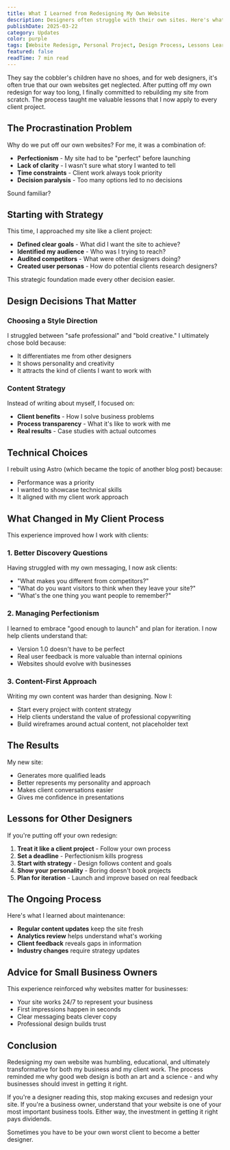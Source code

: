 ```yaml
---
title: What I Learned from Redesigning My Own Website
description: Designers often struggle with their own sites. Here's what I learned during my recent website redesign and how it's changed my client approach.
publishDate: 2025-03-22
category: Updates
color: purple
tags: [Website Redesign, Personal Project, Design Process, Lessons Learned]
featured: false
readTime: 7 min read
---
```


They say the cobbler's children have no shoes, and for web designers, it's often true that our own websites get neglected. After putting off my own redesign for way too long, I finally committed to rebuilding my site from scratch. The process taught me valuable lessons that I now apply to every client project.

## The Procrastination Problem

Why do we put off our own websites? For me, it was a combination of:

- **Perfectionism** - My site had to be "perfect" before launching
- **Lack of clarity** - I wasn't sure what story I wanted to tell
- **Time constraints** - Client work always took priority
- **Decision paralysis** - Too many options led to no decisions

Sound familiar?

## Starting with Strategy

This time, I approached my site like a client project:

- **Defined clear goals** - What did I want the site to achieve?
- **Identified my audience** - Who was I trying to reach?
- **Audited competitors** - What were other designers doing?
- **Created user personas** - How do potential clients research designers?

This strategic foundation made every other decision easier.

## Design Decisions That Matter

### Choosing a Style Direction

I struggled between "safe professional" and "bold creative." I ultimately chose bold because:

- It differentiates me from other designers
- It shows personality and creativity
- It attracts the kind of clients I want to work with

### Content Strategy

Instead of writing about myself, I focused on:

- **Client benefits** - How I solve business problems
- **Process transparency** - What it's like to work with me
- **Real results** - Case studies with actual outcomes

## Technical Choices

I rebuilt using Astro (which became the topic of another blog post) because:

- Performance was a priority
- I wanted to showcase technical skills
- It aligned with my client work approach

## What Changed in My Client Process

This experience improved how I work with clients:

### 1. Better Discovery Questions

Having struggled with my own messaging, I now ask clients:

- "What makes you different from competitors?"
- "What do you want visitors to think when they leave your site?"
- "What's the one thing you want people to remember?"

### 2. Managing Perfectionism

I learned to embrace "good enough to launch" and plan for iteration. I now help clients understand that:

- Version 1.0 doesn't have to be perfect
- Real user feedback is more valuable than internal opinions
- Websites should evolve with businesses

### 3. Content-First Approach

Writing my own content was harder than designing. Now I:

- Start every project with content strategy
- Help clients understand the value of professional copywriting
- Build wireframes around actual content, not placeholder text

## The Results

My new site:

- Generates more qualified leads
- Better represents my personality and approach
- Makes client conversations easier
- Gives me confidence in presentations

## Lessons for Other Designers

If you're putting off your own redesign:

1. **Treat it like a client project** - Follow your own process
2. **Set a deadline** - Perfectionism kills progress
3. **Start with strategy** - Design follows content and goals
4. **Show your personality** - Boring doesn't book projects
5. **Plan for iteration** - Launch and improve based on real feedback

## The Ongoing Process

Here's what I learned about maintenance:

- **Regular content updates** keep the site fresh
- **Analytics review** helps understand what's working
- **Client feedback** reveals gaps in information
- **Industry changes** require strategy updates

## Advice for Small Business Owners

This experience reinforced why websites matter for businesses:

- Your site works 24/7 to represent your business
- First impressions happen in seconds
- Clear messaging beats clever copy
- Professional design builds trust

## Conclusion

Redesigning my own website was humbling, educational, and ultimately transformative for both my business and my client work. The process reminded me why good web design is both an art and a science - and why businesses should invest in getting it right.

If you're a designer reading this, stop making excuses and redesign your site. If you're a business owner, understand that your website is one of your most important business tools. Either way, the investment in getting it right pays dividends.

Sometimes you have to be your own worst client to become a better designer.

